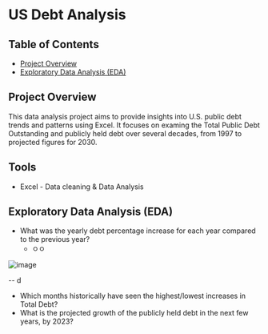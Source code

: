 # US Debt Analysis

## Table of Contents
- [Project Overview](#project-overview)
- [Exploratory Data Analysis (EDA)](#exploratory-data-analysis-(eda))

## Project Overview

This data analysis project aims to provide insights into U.S. public debt trends and patterns using Excel. It focuses on examing the Total Public Debt Outstanding and publicly held debt over several decades, from 1997 to projected figures for 2030.

## Tools
- Excel - Data cleaning & Data Analysis

## Exploratory Data Analysis (EDA)
- What was the yearly debt percentage increase for each year compared to the previous year?
  - ㅇㅇ

![image](https://github.com/user-attachments/assets/bcbd898a-db5a-4f80-8088-be825467375c)

-- d

- Which months historically have seen the highest/lowest increases in Total Debt?
- What is the projected growth of the publicly held debt in the next few years, by 2023?
